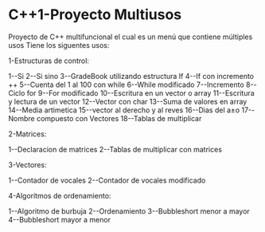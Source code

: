# C++1-Proyecto Multiusos
Proyecto de C++ multifuncional el cual es un menú  que contiene múltiples usos
Tiene los siguentes usos:

1-Estructuras de control:

1--Si
2--Si sino
3--GradeBook utilizando estructura If
4--If con incremento ++
5--Cuenta del 1 al 100 con while
6--While modificado
7--Incremento
8--Ciclo for
9--For modificado
10--Escritura en un vector o array
11--Escritura y lectura de un vector
12--Vector con char
13--Suma de valores en array
14--Media artimetica
15--vector al derecho y al reves
16--Dias del a±o
17--Nombre compuesto con Vectores
18--Tablas de multiplicar


2-Matrices:

1--Declaracion de matrices
2--Tablas de multiplicar con matrices


3-Vectores:

1--Contador de vocales
2--Contador de vocales modificado


4-Algoritmos de ordenamiento:

1--Algoritmo de burbuja
2--Ordenamiento
3--Bubbleshort menor a mayor
4--Bubbleshort mayor a menor
